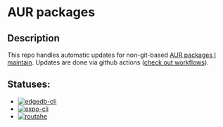 # AUR packages

## Description

This repo handles automatic updates for non-git-based
[AUR packages I maintain](https://aur.archlinux.org/packages/?SeB=m&K=otahontas). 
Updates are done via github actions ([check out workflows](https://github.com/otahontas/aur-packages/actions
)).

## Statuses:

- [![edgedb-cli](https://github.com/otahontas/aur-packages/actions/workflows/update_edgedb-cli.yml/badge.svg)](https://github.com/otahontas/aur-packages/actions/workflows/update_edgedb-cli.yml)
- [![expo-cli](https://github.com/otahontas/aur-packages/actions/workflows/update_expo_cli.yml/badge.svg)](https://github.com/otahontas/aur-packages/actions/workflows/update_expo_cli.yml)
- [![routahe](https://github.com/otahontas/aur-packages/actions/workflows/update_routahe.yml/badge.svg)](https://github.com/otahontas/aur-packages/actions/workflows/update_routahe.yml)
